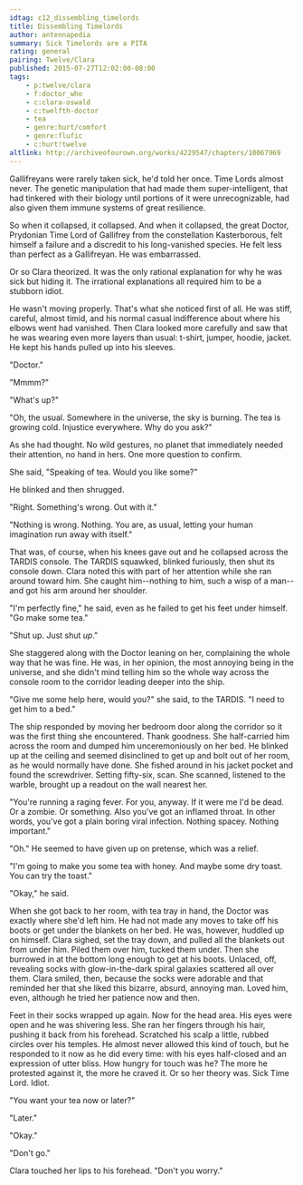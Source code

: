 ```yaml
---
idtag: c12_dissembling_timelords
title: Dissembling Timelords
author: antennapedia
summary: Sick Timelords are a PITA
rating: general
pairing: Twelve/Clara
published: 2015-07-27T12:02:00-08:00
tags:
    - p:twelve/clara
    - f:doctor_who
    - c:clara-oswald
    - c:twelfth-doctor
    - tea
    - genre:hurt/comfort
    - genre:flufic
    - c:hurt!twelve
altlink: http://archiveofourown.org/works/4229547/chapters/10067969
---
```

Gallifreyans were rarely taken sick, he'd told her once. Time Lords almost never. The genetic manipulation that had made them super-intelligent, that had tinkered with their biology until portions of it were unrecognizable, had also given them immune systems of great resilience.

So when it collapsed, it collapsed. And when it collapsed, the great Doctor, Prydonian Time Lord of Gallifrey from the constellation Kasterborous, felt himself a failure and a discredit to his long-vanished species. He felt less than perfect as a Gallifreyan. He was embarrassed.

Or so Clara theorized. It was the only rational explanation for why he was sick but hiding it. The irrational explanations all required him to be a stubborn idiot.

He wasn't moving properly. That's what she noticed first of all. He was stiff, careful, almost timid, and his normal casual indifference about where his elbows went had vanished. Then Clara looked more carefully and saw that he was wearing even more layers than usual: t-shirt, jumper, hoodie, jacket. He kept his hands pulled up into his sleeves.

"Doctor."

"Mmmm?"

"What's up?"

"Oh, the usual. Somewhere in the universe, the sky is burning. The tea is growing cold. Injustice everywhere. Why do you ask?"

As she had thought. No wild gestures, no planet that immediately needed their attention, no hand in hers. One more question to confirm.

She said, "Speaking of tea. Would you like some?"

He blinked and then shrugged.

"Right. Something's wrong. Out with it."

"Nothing is wrong. Nothing. You are, as usual, letting your human imagination run away with itself."

That was, of course, when his knees gave out and he collapsed across the TARDIS console. The TARDIS squawked, blinked furiously, then shut its console down. Clara noted this with part of her attention while she ran around toward him. She caught him--nothing to him, such a wisp of a man-- and got his arm around her shoulder.

"I'm perfectly fine," he said, even as he failed to get his feet under himself. "Go make some tea."

"Shut up. Just shut *up*."

She staggered along with the Doctor leaning on her, complaining the whole way that he was fine. He was, in her opinion, the most annoying being in the universe, and she didn't mind telling him so the whole way across the console room to the corridor leading deeper into the ship.

"Give me some help here, would you?" she said, to the TARDIS. "I need to get him to a bed."

The ship responded by moving her bedroom door along the corridor so it was the first thing she encountered. Thank goodness. She half-carried him across the room and dumped him unceremoniously on her bed. He blinked up at the ceiling and seemed disinclined to get up and bolt out of her room, as he would normally have done. She fished around in his jacket pocket and found the screwdriver. Setting fifty-six, scan. She scanned, listened to the warble, brought up a readout on the wall nearest her.

"You're running a raging fever. For you, anyway. If it were me I'd be dead. Or a zombie. Or something. Also you've got an inflamed throat. In other words, you've got a plain boring viral infection. Nothing spacey. Nothing important."

"Oh." He seemed to have given up on pretense, which was a relief.

"I'm going to make you some tea with honey. And maybe some dry toast. You can try the toast."

"Okay," he said.

When she got back to her room, with tea tray in hand, the Doctor was exactly where she'd left him. He had not made any moves to take off his boots or get under the blankets on her bed. He was, however, huddled up on himself. Clara sighed, set the tray down, and pulled all the blankets out from under him. Piled them over him, tucked them under. Then she burrowed in at the bottom long enough to get at his boots. Unlaced, off, revealing socks with glow-in-the-dark spiral galaxies scattered all over them. Clara smiled, then, because the socks were adorable and that reminded her that she liked this bizarre, absurd, annoying man. Loved him, even, although he tried her patience now and then.

Feet in their socks wrapped up again. Now for the head area. His eyes were open and he was shivering less. She ran her fingers through his hair, pushing it back from his forehead. Scratched his scalp a little, rubbed circles over his temples. He almost never allowed this kind of touch, but he responded to it now as he did every time: with his eyes half-closed and an expression of utter bliss. How hungry for touch was he? The more he protested against it, the more he craved it. Or so her theory was. Sick Time Lord. Idiot.

"You want your tea now or later?"

"Later."

"Okay."

"Don't go."

Clara touched her lips to his forehead. "Don't you worry."

